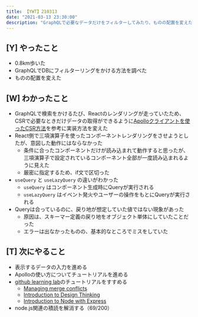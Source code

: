 ```yaml
---
title: 【YWT】210313
date: "2021-03-13 23:30:00"
description: "GraphQLで必要なデータだけをフィルターしてみたり、ものの配置を変えたりした"
---
```


## [Y] やったこと

- 0.8km歩いた
- GraphQLでDBにフィルターリングをかける方法を調べた
- ものの配置を変えた

## [W] わかったこと

- GraphQLで検索をかけるたび、Reactのレンダリングが走っていたため、CSRで必要なときだけデータの取得ができるように[Apolloクライアントを使ったCSR方法](https://www.apollographql.com/blog/getting-started-with-apollo-client-in-next-js/)を参考に実装方法を変えた
- React側で三項演算子を使ったコンポーネントレンダリングをさせようとしたが、意図した動作にはならなかった
  - 条件に合ったコンポーネントだけが読み込まれて動作すると思ったが、三項演算子で設定されているコンポーネント全部が一度読み込まれるように見えた
  - 厳密に指定するため、if文で区切った
- `useQuery` と `useLazyQuery` の違いがわかった
  - `useQuery` はコンポーネント生成時にQueryが実行される
  - `useLazyQuery` はイベント発火やユーザーの操作をもとにQueryが実行される
- Queryは合っているのに、戻り地が想定していた値ではない現象があった
  - 原因は、スキーマー定義の戻り地をオブジェクト単体にしていたことだった
  - エラーは出なかったものの、基本的なところでミスをしていた

## [T] 次にやること

- 表示するデータの入力を進める
- Apolloの使い方についてチュートリアルを進める
- [github learning lab](https://lab.github.com/githubtraining)のチュートリアルをすすめる
  - [Managing merge conflicts](https://lab.github.com/githubtraining/managing-merge-conflicts)
  - [Introduction to Design Thinking](https://lab.github.com/githubtraining/introduction-to-design-thinking)
  - [Introduction to Node with Express](https://lab.github.com/everydeveloper/introduction-to-node-with-express)
- node.js関連の積読を解消する（69/200）

<!-- https://twitter.com/camomile_cafe/status/1370751213935890432?s=20 -->

